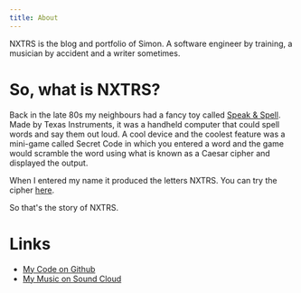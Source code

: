 ```yaml
---
title: About
---
```


NXTRS is the blog and portfolio of Simon. A software engineer by training, a musician by accident and a writer sometimes.

# So, what is NXTRS?

Back in the late 80s my neighbours had a fancy toy called [Speak & Spell](<https://en.wikipedia.org/wiki/Speak_%26_Spell_(toy)>). Made by Texas Instruments, it was a handheld computer that could spell words and say them out loud. A cool device and the coolest feature was a mini-game called Secret Code in which you entered a word and the game would scramble the word using what is known as a Caesar cipher and displayed the output.

When I entered my name it produced the letters NXTRS. You can try the cipher [here](/cipher).

So that's the story of NXTRS.

# Links

- [My Code on Github](https://github.com/nxtrs2)
- [My Music on Sound Cloud](https://soundcloud.com/nxtrsmusic)
